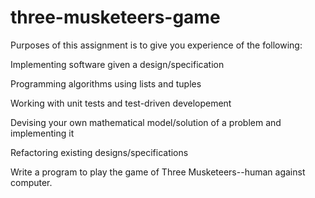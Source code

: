 # three-musketeers-game

Purposes of this assignment is to give you experience of the following:

Implementing software given a design/specification

Programming algorithms using lists and tuples

Working with unit tests and test-driven developement

Devising your own mathematical model/solution of a problem and implementing it

Refactoring existing designs/specifications


Write a program to play the game of Three Musketeers--human against computer.

